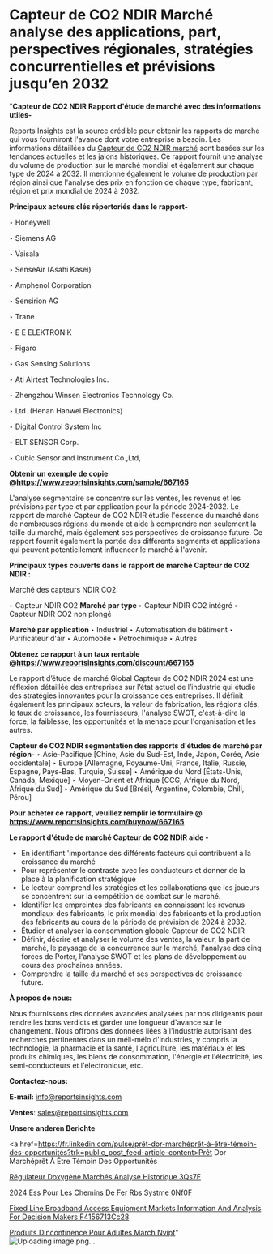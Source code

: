 # Capteur de CO2 NDIR Marché analyse des applications, part, perspectives régionales, stratégies concurrentielles et prévisions jusqu’en 2032

"<strong>Capteur de CO2 NDIR Rapport d'étude de marché avec des informations utiles-</strong>

Reports Insights est la source crédible pour obtenir les rapports de marché qui vous fourniront l'avance dont votre entreprise a besoin. Les informations détaillées du <a href=https://www.reportsinsights.com/sample/667165>Capteur de CO2 NDIR marché</a> sont basées sur les tendances actuelles et les jalons historiques. Ce rapport fournit une analyse du volume de production sur le marché mondial et également sur chaque type de 2024 à 2032. Il mentionne également le volume de production par région ainsi que l'analyse des prix en fonction de chaque type, fabricant, région et prix mondial de 2024 à 2032.

<b>Principaux acteurs clés répertoriés dans le rapport-</b>

‣ Honeywell

‣ Siemens AG

‣ Vaisala

‣ SenseAir (Asahi Kasei)

‣ Amphenol Corporation

‣ Sensirion AG

‣ Trane

‣ E E ELEKTRONIK

‣ Figaro

‣ Gas Sensing Solutions

‣ Ati Airtest Technologies Inc.

‣ Zhengzhou Winsen Electronics Technology Co.

‣ Ltd. (Henan Hanwei Electronics)

‣ Digital Control System Inc

‣ ELT SENSOR Corp.

‣ Cubic Sensor and Instrument Co.,Ltd,

<strong><b>Obtenir un exemple de copie @</b></strong><a href=https://www.reportsinsights.com/sample/667165><strong><b>https://www.reportsinsights.com/sample/667165</b></strong></a>

L'analyse segmentaire se concentre sur les ventes, les revenus et les prévisions par type et par application pour la période 2024-2032. Le rapport de marché Capteur de CO2 NDIR étudie l'essence du marché dans de nombreuses régions du monde et aide à comprendre non seulement la taille du marché, mais également ses perspectives de croissance future. Ce rapport fournit également la portée des différents segments et applications qui peuvent potentiellement influencer le marché à l'avenir.

<strong>Principaux types couverts dans le rapport de marché Capteur de CO2 NDIR :</strong>

Marché des capteurs NDIR CO2:

‣  Capteur NDIR CO2 <strong> Marché <strong> par type </strong> </strong>
‣ Capteur NDIR CO2 intégré
‣ Capteur NDIR CO2 non plongé

<strong>Marché par application </strong>
‣ Industriel
‣ Automatisation du bâtiment
‣ Purificateur d'air
‣ Automobile
‣ Pétrochimique
‣ Autres

<strong><b>Obtenez ce rapport à un taux rentable @</b></strong><a href=https://www.reportsinsights.com/discount/667165><strong><b>https://www.reportsinsights.com/discount/667165</b></strong></a>

Le rapport d’étude de marché Global Capteur de CO2 NDIR 2024 est une réflexion détaillée des entreprises sur l’état actuel de l’industrie qui étudie des stratégies innovantes pour la croissance des entreprises. Il définit également les principaux acteurs, la valeur de fabrication, les régions clés, le taux de croissance, les fournisseurs, l'analyse SWOT, c'est-à-dire la force, la faiblesse, les opportunités et la menace pour l'organisation et les autres.

<strong>Capteur de CO2 NDIR segmentation des rapports d'études de marché par région-</strong>
‣ Asie-Pacifique [Chine, Asie du Sud-Est, Inde, Japon, Corée, Asie occidentale]
‣ Europe [Allemagne, Royaume-Uni, France, Italie, Russie, Espagne, Pays-Bas, Turquie, Suisse]
‣ Amérique du Nord [États-Unis, Canada, Mexique]
‣ Moyen-Orient et Afrique [CCG, Afrique du Nord, Afrique du Sud]
‣ Amérique du Sud [Brésil, Argentine, Colombie, Chili, Pérou]

<strong>Pour acheter ce rapport, veuillez remplir le formulaire @   <a href=https://www.reportsinsights.com/buynow/667165>https://www.reportsinsights.com/buynow/667165</a></strong>

<strong>Le rapport d'étude de marché Capteur de CO2 NDIR aide -</strong>
<ul>
  <li>En identifiant 'importance des différents facteurs qui contribuent à la croissance du marché</li>
  <li>Pour représenter le contraste avec les conducteurs et donner de la place à la planification stratégique</li>
  <li>Le lecteur comprend les stratégies et les collaborations que les joueurs se concentrent sur la compétition de combat sur le marché.</li>
  <li>Identifier les empreintes des fabricants en connaissant les revenus mondiaux des fabricants, le prix mondial des fabricants et la production des fabricants au cours de la période de prévision de 2024 à 2032.</li>
  <li>Étudier et analyser la consommation globale Capteur de CO2 NDIR</li>
  <li>Définir, décrire et analyser le volume des ventes, la valeur, la part de marché, le paysage de la concurrence sur le marché, l'analyse des cinq forces de Porter, l'analyse SWOT et les plans de développement au cours des prochaines années.</li>
  <li>Comprendre la taille du marché et ses perspectives de croissance future.</li>
</ul>
<strong>À propos de nous:</strong>

Nous fournissons des données avancées analysées par nos dirigeants pour rendre les bons verdicts et garder une longueur d'avance sur le changement. Nous offrons des données liées à l'industrie autorisant des recherches pertinentes dans un méli-mélo d'industries, y compris la technologie, la pharmacie et la santé, l'agriculture, les matériaux et les produits chimiques, les biens de consommation, l'énergie et l'électricité, les semi-conducteurs et l'électronique, etc.

<strong>Contactez-nous:</strong>

<strong>E-mail:</strong> <a href=mailto:info@reportsinsights.com>info@reportsinsights.com</a>

<strong>Ventes</strong>: <a href=mailto:sales@reportsinsights.com>sales@reportsinsights.com</a>

<strong>Unsere anderen Berichte</strong>

<a href=https://fr.linkedin.com/pulse/prêt-dor-marchéprêt-à-être-témoin-des-opportunités?trk=public_post_feed-article-content>Prêt Dor Marchéprêt À Être Témoin Des Opportunités</a>

<a href=https://fr.linkedin.com/pulse/régulateur-doxygène-marchés-analyse-historique-3qs7f/>Régulateur Doxygène Marchés Analyse Historique 3Qs7F</a>

<a href=https://www.linkedin.com/pulse/2024-ess-pour-les-chemins-de-fer-rbs-syst%C3%A8me-0nf0f/>2024 Ess Pour Les Chemins De Fer Rbs Systme 0Nf0F</a>

<a href=https://medium.com/@reportinsights.ja/fixed-line-broadband-access-equipment-markets-information-and-analysis-for-decision-makers-f4156713cc28>Fixed Line Broadband Access Equipment Markets Information And Analysis For Decision Makers F4156713Cc28</a>

<a href=https://www.linkedin.com/pulse/produits-dincontinence-pour-adultes-march%C3%A9-nvipf/>Produits Dincontinence Pour Adultes March Nvipf</a>"
![Uploading image.png…]()
